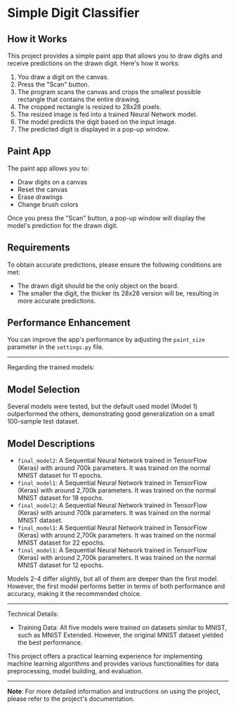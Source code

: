 # Simple Digit Classifier

## How it Works
This project provides a simple paint app that allows you to draw digits and receive predictions on the drawn digit. Here's how it works:

1. You draw a digit on the canvas.
2. Press the "Scan" button.
3. The program scans the canvas and crops the smallest possible rectangle that contains the entire drawing.
4. The cropped rectangle is resized to 28x28 pixels.
5. The resized image is fed into a trained Neural Network model.
6. The model predicts the digit based on the input image.
7. The predicted digit is displayed in a pop-up window.

## Paint App
The paint app allows you to:
- Draw digits on a canvas
- Reset the canvas
- Erase drawings
- Change brush colors

Once you press the "Scan" button, a pop-up window will display the model's prediction for the drawn digit.

## Requirements
To obtain accurate predictions, please ensure the following conditions are met:
- The drawn digit should be the only object on the board.
- The smaller the digit, the thicker its 28x28 version will be, resulting in more accurate predictions.

## Performance Enhancement
You can improve the app's performance by adjusting the `paint_size` parameter in the `settings.py` file.

---

Regarding the trained models:

## Model Selection
Several models were tested, but the default used model (Model 1) outperformed the others, demonstrating good generalization on a small 100-sample test dataset.

## Model Descriptions
- `final_model2`: A Sequential Neural Network trained in TensorFlow (Keras) with around 700k parameters. It was trained on the normal MNIST dataset for 11 epochs.
- `final_model1`: A Sequential Neural Network trained in TensorFlow (Keras) with around 2,700k parameters. It was trained on the normal MNIST dataset for 18 epochs.
- `final_model2`: A Sequential Neural Network trained in TensorFlow (Keras) with around 700k parameters. It was trained on the normal MNIST dataset.
- `final_model1`: A Sequential Neural Network trained in TensorFlow (Keras) with around 2,700k parameters. It was trained on the normal MNIST dataset for 22 epochs.
- `final_model1`: A Sequential Neural Network trained in TensorFlow (Keras) with around 2,700k parameters. It was trained on the normal MNIST dataset for 12 epochs.

Models 2-4 differ slightly, but all of them are deeper than the first model. However, the first model performs better in terms of both performance and accuracy, making it the recommended choice.

---

Technical Details:

- Training Data: All five models were trained on datasets similar to MNIST, such as MNIST Extended. However, the original MNIST dataset yielded the best performance.

This project offers a practical learning experience for implementing machine learning algorithms and provides various functionalities for data preprocessing, model building, and evaluation.

---

**Note**: For more detailed information and instructions on using the project, please refer to the project's documentation.

